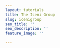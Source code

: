```yaml
---
layout: tutorials
title: The Iceni Group
slug: icenigroup
seo_title: ''
seo_description: ''
feature_image: ''

---
```

